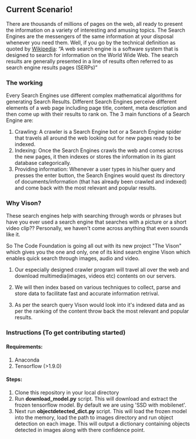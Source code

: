## Current Scenario!

There are thousands of millions of pages on the web, all ready to present the information on a variety of interesting and amusing topics. The Search Engines are the messengers of the same information at your disposal whenever you need them. Well, if you go by the technical definition as quoted by [Wikipedia](https://en.wikipedia.org/wiki/Web_search_engine):
“A web search engine is a software system that is designed to search for information on the World Wide Web. The search results are generally presented in a line of results often referred to as search engine results pages (SERPs)”

### The working

Every Search Engines use different complex mathematical algorithms for generating Search Results. Different Search Engines perceive different elements of a web page including page title, content, meta description and then come up with their results to rank on.
The 3 main functions of a Search Engine are:

1. Crawling: A crawler is a Search Engine bot or a Search Engine spider that travels all around the web looking out for new pages ready to be indexed.
2. Indexing: Once the Search Engines crawls the web and comes across the new pages, it then indexes or stores the information in its giant database categorically.
3. Providing information: Whenever a user types in his/her query and presses the enter button, the Search Engines would quest its directory of documents/information (that has already been crawled and indexed) and come back with the most relevant and popular results.

### Why Vison?

These search engines help with searching through words or phrases but have you ever used a search engine that searches with a picture or a short video clip?? Personally, we haven't come across anything that even sounds like it.

So The Code Foundation is going all out with its new project "The Vison" which gives you the one and only, one of its kind search engine Vison which enables quick search through images, audio and video.

1. Our especially designed crawler program will travel all over the web and download multimedia(images, videos etc) contents on our servers.

2. We will then index based on various techniques to collect, parse and store data to facilitate fast and accurate information retrival. 

3. As per the search query Vison would look into it's indexed data and as per the ranking of the content throw back the most relevant and popular results.

### Instructions (To get contributing started)

#### Requirements:

1. Anaconda
2. Tensorflow (>1.9.0) 

#### Steps:

1. Clone this repository in your local directory
2. Run __download_model.py__ script. This will download and extract the frozen tensorflow model. By default we are using 'SSD with mobilenet'. 
3. Next run __objectdetected_dict.py__ script. This will load the frozen model into the memory, load the path to images directory and run object detection on each image. This will output a dictionary containing objects detected in images along with there confidence point. 
